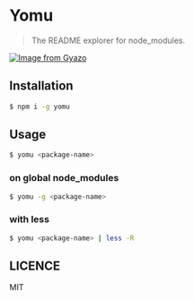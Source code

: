 # Yomu

> The README explorer for node_modules.

[![Image from Gyazo](https://i.gyazo.com/5790b3ee1822fdf380f3c3abf8398169.gif)](https://gyazo.com/5790b3ee1822fdf380f3c3abf8398169)

## Installation

```bash
$ npm i -g yomu
```

## Usage

```bash
$ yomu <package-name>
```

### on global node_modules

```bash
$ yomu -g <package-name>
```

### with less

```bash
$ yomu <package-name> | less -R
```

## LICENCE

MIT
